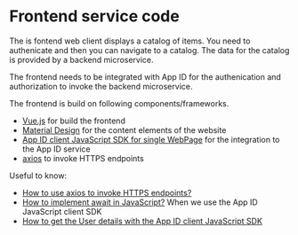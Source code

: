 # Frontend service code

The is fontend web client displays a catalog of items. You need to authenicate and then you can navigate to a catalog. The data for the catalog is provided by a backend microservice.

The frontend needs to be integrated with App ID for the authenication and authorization to invoke the backend microservice.

The frontend is build on following components/frameworks. 

* [Vue.js](https://vuejs.org/) for build the frontend
* [Material Design](https://material.io/) for the content elements of the website
* [App ID client JavaScript SDK for single WebPage](https://github.com/ibm-cloud-security/appid-clientsdk-js) for the integration to the App ID service
* [axios](https://github.com/axios/axios) to invoke HTTPS endpoints

Useful to know:

* [How to use axios to invoke HTTPS endpoints?](https://github.com/axios/axios)
* [How to implement await in JavaScript?](https://basarat.gitbook.io/typescript/future-javascript/async-await) When we use the App ID JavaScript client SDK
* [How to get the User details with the App ID client JavaScript SDK](https://ibm-cloud-security.github.io/appid-clientsdk-js/AppID.html#getUserInfo)
